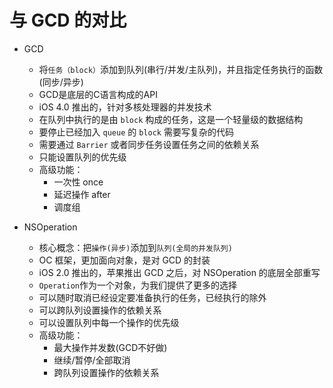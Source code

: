 # 与 GCD 的对比

* GCD
    * 将`任务（block）`添加到队列(串行/并发/主队列)，并且指定任务执行的函数(同步/异步)
    * GCD是底层的C语言构成的API
    * iOS 4.0 推出的，针对多核处理器的并发技术
    * 在队列中执行的是由 `block` 构成的任务，这是一个轻量级的数据结构
    * 要停止已经加入 `queue` 的 `block` 需要写复杂的代码
    * 需要通过 `Barrier` 或者同步任务设置任务之间的依赖关系
    * 只能设置队列的优先级
    * 高级功能：
        * 一次性 once
        * 延迟操作 after
        * 调度组

* NSOperation
    * 核心概念：把`操作(异步)`添加到`队列(全局的并发队列)`
    * OC 框架，更加面向对象，是对 GCD 的封装
    * iOS 2.0 推出的，苹果推出 GCD 之后，对 NSOperation 的底层全部重写
    * `Operation`作为一个对象，为我们提供了更多的选择
    * 可以随时取消已经设定要准备执行的任务，已经执行的除外
    * 可以跨队列设置操作的依赖关系
    * 可以设置队列中每一个操作的优先级
    * 高级功能：
        * 最大操作并发数(GCD不好做)
        * 继续/暂停/全部取消
        * 跨队列设置操作的依赖关系
